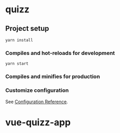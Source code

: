 # quizz

## Project setup
```
yarn install
```

### Compiles and hot-reloads for development
```
yarn start
```

### Compiles and minifies for production



### Customize configuration
See [Configuration Reference](https://cli.vuejs.org/config/).
# vue-quizz-app
